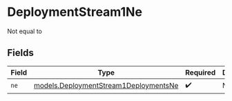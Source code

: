 # DeploymentStream1Ne

Not equal to


## Fields

| Field                                                                                | Type                                                                                 | Required                                                                             | Description                                                                          |
| ------------------------------------------------------------------------------------ | ------------------------------------------------------------------------------------ | ------------------------------------------------------------------------------------ | ------------------------------------------------------------------------------------ |
| `ne`                                                                                 | [models.DeploymentStream1DeploymentsNe](../models/deploymentstream1deploymentsne.md) | :heavy_check_mark:                                                                   | N/A                                                                                  |